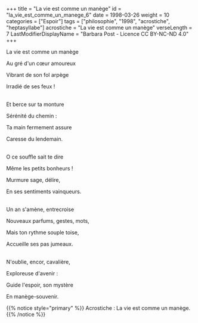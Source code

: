 +++
title = "La vie est comme un manège"
id = "la_vie_est_comme_un_manege_6"
date = 1998-03-26
weight = 10
categories = ["Espoir"]
tags = ["philosophie", "1998", "acrostiche", "heptasyllabe"]
acrostiche = "La vie est comme un manège"
verseLength = 7
LastModifierDisplayName = "Barbara Post - Licence CC BY-NC-ND 4.0"
+++

La vie est comme un manège

Au gré d'un cœur amoureux

Vibrant de son fol arpège

Irradié de ses feux !

 \
Et berce sur ta monture

Sérénité du chemin :

Ta main fermement assure

Caresse du lendemain.

 \
O ce souffle sait te dire

Même les petits bonheurs !

Murmure sage, délire,

En ses sentiments vainqueurs.

 \
Un an s'amène, entrecroise

Nouveaux parfums, gestes, mots,

Mais ton rythme souple toise,

Accueille ses pas jumeaux.

 \
N'oublie, encor, cavalière,

Exploreuse d'avenir :

Guide l'espoir, son mystère

En manège-souvenir.

{{% notice style="primary" %}}
Acrostiche : La vie est comme un manège.
{{% /notice %}}
